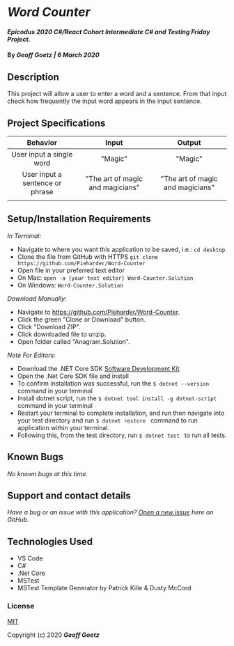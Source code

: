 # _Word Counter_

#### _Epicodus 2020 C#/React Cohort Intermediate C# and Testing Friday Project._

#### By _**Geoff Goetz | 6 March 2020**_

## Description

This project will allow a user to enter a word and a sentence. From that input check how frequently the input word appears in the input sentence.

## Project Specifications

| Behavior | Input | Output |
|:---:|:---:|:---:|
| User input a single word  | "Magic" | "Magic" |
| User input a sentence or phrase | "The art of magic and magicians" | "The art of magic and magicians" |
|  |  |  |


## Setup/Installation Requirements

_In Terminal:_

* Navigate to where you want this application to be saved, i.e.:
```cd desktop```
* Clone the file from GitHub with HTTPS
```git clone https://github.com/Pieharder/Word-Counter```
* Open file in your preferred text editor
* On Mac: ```open -a {your text editor} Word-Counter.Solution```
* On Windows: ```Word-Counter.Solution```

_Download Manually:_

* Navigate to https://github.com/Pieharder/Word-Counter.
* Click the green "Clone or Download" button.
* Click "Download ZIP".
* Click downloaded file to unzip.
* Open folder called "Anagram.Solution".

_Note For Editors:_ 
* Download the .NET Core SDK [Software Development Kit](https://dotnet.microsoft.com/download)
* Open the .Net Core SDK file and install
* To confirm installation was successful, run the ```$ dotnet --version``` command in your terminal
* Install dotnet script, run the ```$ dotnet tool install -g dotnet-script``` command in your terminal
* Restart your terminal to complete installation, and run then navigate into your test directory and run  ```$ dotnet restore ``` command to run application within your terminal.
* Following this, from the test directory, run ```$ dotnet test ``` to run all tests.

## Known Bugs

_No known bugs at this time._

## Support and contact details

_Have a bug or an issue with this application? [Open a new issue](https://github.com/Pieharder/Word-Counter/issues) here on GitHub._

## Technologies Used

* VS Code
* C#
* .Net Core
* MSTest
* MSTest Template Generator by Patrick Kille & Dusty McCord

### License

[MIT](https://choosealicense.com/licenses/mit/)

Copyright (c) 2020 **_Geoff Goetz_**